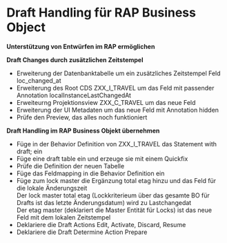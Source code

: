 # Draft Handling für RAP Business Object  

**Unterstützung von Entwürfen im RAP ermöglichen**  

**Draft Changes durch zusätzlichen Zeitstempel**  
  - Erweiterung der Datenbanktabelle um ein zusätzliches Zeitstempel Feld loc_changed_at<br>
  - Erweiterung des Root CDS ZXX_I_TRAVEL um das Feld mit passender Annotation localInstanceLastChangedAt<br>
  - Erweiteurng Projektionsview ZXX_C_TRAVEL um das neue Feld<br>
  - Erweiterung der UI Metadaten um das neue Feld mit Annotation hidden<br>
  - Prüfe den Preview, das alles noch funktioniert<br>

**Draft Handling im RAP Business Objekt übernehmen**  
  - Füge in der Behavior Definition von ZXX_I_TRAVEL das Statement with draft; ein  <br>
  - Füge eine draft table ein und erzeuge sie mit einem Quickfix<br>
  - Prüfe die Definition der neuen Tabelle<br>
  - Füge das Feldmapping in die Behavior Definition ein<br>
  - Füge zum lock master die Ergänzung total etag hinzu und das Feld für die lokale Änderungszeit<br>
    Der lock master total etag (Lockkriterieum über das gesamte BO für Drafts ist das letzte Änderungsdatum) wird zu Lastchangedat  <br>
    Der etag master (deklariert die Master Entität für Locks) ist das neue Feld mit dem lokalen Zeitstempel  <br>
  - Deklariere die Draft Actions Edit, Activate, Discard, Resume<br>
  - Deklariere die Draft Determine Action Prepare<br>
    
